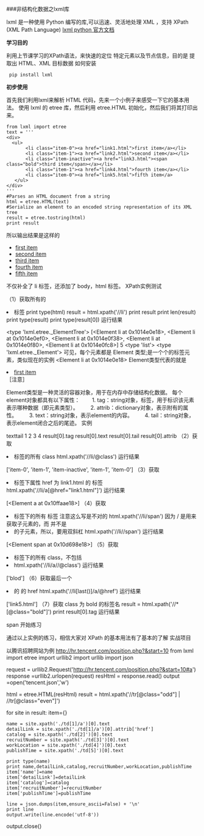 ###非结构化数据之lxml库

lxml 是一种使用 Python 编写的库,可以迅速、灵活地处理 XML ，支持 XPath (XML Path Language)
[lxml python 官方文档][1]

**学习目的**

利用上节课学习的XPath语法，来快速的定位 特定元素以及节点信息，目的是 提取出 HTML、XML 目标数据
如何安装
```
 pip install lxml

```
**初步使用**

首先我们利用lxml来解析 HTML 代码，先来一个小例子来感受一下它的基本用法。
使用 lxml 的 etree 库，然后利用 etree.HTML 初始化，然后我们将其打印出来。
```
from lxml import etree
text = '''
<div>
  <ul>
       <li class="item-0"><a href="link1.html">first item</a></li>
       <li class="item-1"><a href="link2.html">second item</a></li>
       <li class="item-inactive"><a href="link3.html"><span class="bold">third item</span></a></li>
       <li class="item-1"><a href="link4.html">fourth item</a></li>
       <li class="item-0"><a href="link5.html">fifth item</a>
   </ul>
</div>
'''
#Parses an HTML document from a string
html = etree.HTML(text)   
#Serialize an element to an encoded string representation of its XML tree
result = etree.tostring(html)
print result
```
所以输出结果是这样的
<html><body><div>
  <ul>
       <li class="item-0"><a href="link1.html">first item</a></li>
       <li class="item-1"><a href="link2.html">second item</a></li>
       <li class="item-inactive"><a href="link3.html"><span class="bold">third item</span></a></li>
       <li class="item-1"><a href="link4.html">fourth item</a></li>
       <li class="item-0"><a href="link5.html">fifth item</a>
   </li></ul>
</div>
</body></html>
不仅补全了 li 标签，还添加了 body，html 标签。
XPath实例测试

（1）获取所有的 <li> 标签
print type(html)
result = html.xpath('//li')
print result
print len(result)
print type(result)
print type(result[0])
运行结果

<type 'lxml.etree._ElementTree'>
[<Element li at 0x1014e0e18>, <Element li at 0x1014e0ef0>, <Element li at 0x1014e0f38>, <Element li at 0x1014e0f80>, <Element li at 0x1014e0fc8>]
5
<type 'list'>
<type 'lxml.etree._Element'>
可见，每个元素都是 Element 类型;是一个个的标签元素，类似现在的实例
<Element li at 0x1014e0e18> Element类型代表的就是
<li class="item-0"><a href="link1.html">first item</a></li>
［注意］

Element类型是一种灵活的容器对象，用于在内存中存储结构化数据。
每个element对象都具有以下属性：
　　1. tag：string对象，标签，用于标识该元素表示哪种数据（即元素类型）。
　　2. attrib：dictionary对象，表示附有的属性。
　　3. text：string对象，表示element的内容。
　　4. tail：string对象，表示element闭合之后的尾迹。
实例

<tag attrib1=1>text</tag>tail
1     2        3         4
result[0].tag
result[0].text
result[0].tail
result[0].attrib
（2）获取 <li> 标签的所有 class
html.xpath('//li/@class')
运行结果

['item-0', 'item-1', 'item-inactive', 'item-1', 'item-0']
（3）获取 <li> 标签下属性 href 为 link1.html 的 <a> 标签
html.xpath('//li/a[@href="link1.html"]')
运行结果

[<Element a at 0x10ffaae18>]
（4）获取 <li> 标签下的所有 <span> 标签
注意这么写是不对的
html.xpath('//li/span')
因为 / 是用来获取子元素的，而 <span> 并不是 <li> 的子元素，所以，要用双斜杠
html.xpath('//li//span')
运行结果

[<Element span at 0x10d698e18>]
（5）获取 <li> 标签下的所有 class，不包括 <li>
html.xpath('//li/a//@class')
运行结果

['blod']
（6）获取最后一个 <li> 的<a> 的 href
html.xpath('//li[last()]/a/@href')
运行结果

['link5.html']
（7）获取 class 为 bold 的标签名
result = html.xpath('//*[@class="bold"]')
print result[0].tag
运行结果

span
开始练习

通过以上实例的练习，相信大家对 XPath 的基本用法有了基本的了解
实战项目

以腾讯招聘网站为例
http://hr.tencent.com/position.php?&start=10
from lxml import etree
import urllib2
import urllib
import json

request = urllib2.Request('http://hr.tencent.com/position.php?&start=10#a')
response =urllib2.urlopen(request)
resHtml = response.read()
output =open('tencent.json','w')

html = etree.HTML(resHtml)
result = html.xpath('//tr[@class="odd"] | //tr[@class="even"]')

for site in result:
    item={}

    name = site.xpath('./td[1]/a')[0].text
    detailLink = site.xpath('./td[1]/a')[0].attrib['href']
    catalog = site.xpath('./td[2]')[0].text
    recruitNumber = site.xpath('./td[3]')[0].text
    workLocation = site.xpath('./td[4]')[0].text
    publishTime = site.xpath('./td[5]')[0].text

    print type(name)
    print name,detailLink,catalog,recruitNumber,workLocation,publishTime
    item['name']=name
    item['detailLink']=detailLink
    item['catalog']=catalog
    item['recruitNumber']=recruitNumber
    item['publishTime']=publishTime

    line = json.dumps(item,ensure_ascii=False) + '\n'
    print line
    output.write(line.encode('utf-8'))
output.close()



[1]:http://lxml.de/index.html